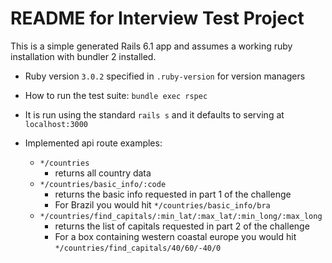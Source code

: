 # README for Interview Test Project

This is a simple generated Rails 6.1 app and assumes a working ruby installation with bundler 2 installed.


* Ruby version `3.0.2` specified in `.ruby-version` for version managers

* How to run the test suite: `bundle exec rspec`

* It is run using the standard `rails s` and it defaults to serving at `localhost:3000`

* Implemented api route examples:
  * `*/countries` 
    * returns all country data
  * `*/countries/basic_info/:code`
    * returns the basic info requested in part 1 of the challenge
    * For Brazil you would hit `*/countries/basic_info/bra`
  * `*/countries/find_capitals/:min_lat/:max_lat/:min_long/:max_long` 
    * returns the list of capitals requested in part 2 of the challenge
    * For a box containing western coastal europe you would hit `*/countries/find_capitals/40/60/-40/0` 
